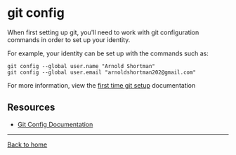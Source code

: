 # git config

When first setting up git, you'll need to work with git configuration commands in order to set up your identity.

For example, your identity can be set up with the commands such as:

```
git config --global user.name "Arnold Shortman"
git config --global user.email "arnoldshortman202@gmail.com"
```

For more information, view the [first time git setup](https://git-sm.com/book/en/v@/Getting-Started-First-Time-Git-Setup) documentation

## Resources 

- [Git Config Documentation](https://git-scm.com/docs/git-config)

---

[Back to home](../README.md)